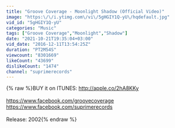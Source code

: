 ```yaml
---
title: "Groove Coverage - Moonlight Shadow (Official Video)"
image: "https:\/\/i.ytimg.com\/vi\/5gHGIY1Q-yU\/hqdefault.jpg"
vid_id: "5gHGIY1Q-yU"
categories: "Music"
tags: ["Groove Coverage","Moonlight","Shadow"]
date: "2021-10-21T19:35:04+03:00"
vid_date: "2016-12-11T13:54:25Z"
duration: "PT2M54S"
viewcount: "8301669"
likeCount: "43699"
dislikeCount: "1474"
channel: "suprimerecords"
---
```

{% raw %}BUY it on ITUNES: <a rel="nofollow" target="blank" href="http://apple.co/2hA8KKy">http://apple.co/2hA8KKy</a><br /><br /><a rel="nofollow" target="blank" href="https://www.facebook.com/groovecoverage">https://www.facebook.com/groovecoverage</a><br /><a rel="nofollow" target="blank" href="https://www.facebook.com/suprimerecords">https://www.facebook.com/suprimerecords</a><br /><br />Release: 2002{% endraw %}
